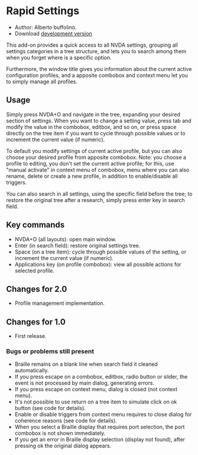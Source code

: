 # Rapid Settings #

* Author: Alberto buffolino.
* Download [development version][1]

This add-on provides a quick access to all NVDA settings, grouping all settings categories in a tree structure, and lets you to search among them when you forget where is a specific option.

Furthermore, the window title gives you information about the current active configuration profiles, and a apposite combobox and context menu let you to simply manage all profiles.

## Usage ##

Simply press NVDA+O and navigate in the tree, expanding your desired section of settings. When you want to change a setting value, press tab and modify the value in the combobox, editbox, and so on, or press space directly on the tree item if you want to cycle through possible values or to increment the current value (if numeric).

To default you modify settings of current active profile, but you can also choose your desired profile from apposite combobox. Note: you choose a profile to editing, you don't set the current active profile; for this, use "manual activate" in context menu of combobox, menu where you can also rename, delete or create a new profile, in addition to enable/disable all triggers.

You can also search in all settings, using the specific field before the tree; to restore the original tree after a research, simply press enter key in search field.

## Key commands ##

* NVDA+O (all layouts): open main window.
* Enter (in search field): restore original settings tree.
* Space (on a tree item): cycle through possible values of the setting, or increment the current value (if numeric).
* Applications key (on profile combobox): view all possible actions for selected profile.

## Changes for 2.0 ##

* Profile management implementation.

## Changes for 1.0 ##

* First release.

### Bugs or problems still present ###

* Braille remains on a blank line when search field it cleaned automatically.
* If you press escape on a combobox, editbox, radio button or slider, the event is not processed by main dialog, generating errors.
* If you press escape on context menu, dialog is closed (not context menu).
* It's not possible to use return on a tree item to simulate click on ok button (see code for details).
* Enable or disable triggers from context menu requires to close dialog for coherence reasons (see code for details).
* When you select a Braille display that requires port selection, the port combobox is not shown immediately.
* If you get an error in Braille display selection (display not found), after pressing ok the original dialog appears.

[1]: http://addons.nvda-project.org/files/get.php?file=rs-dev